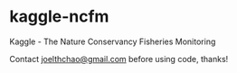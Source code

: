 # kaggle-ncfm
Kaggle - The Nature Conservancy Fisheries Monitoring

Contact joelthchao@gmail.com before using code, thanks!
